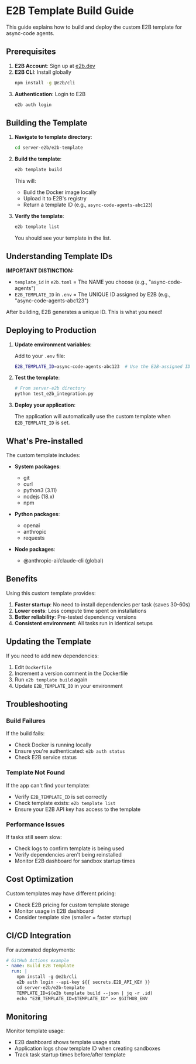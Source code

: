# E2B Template Build Guide

This guide explains how to build and deploy the custom E2B template for async-code agents.

## Prerequisites

1. **E2B Account**: Sign up at [e2b.dev](https://e2b.dev)
2. **E2B CLI**: Install globally
   ```bash
   npm install -g @e2b/cli
   ```
3. **Authentication**: Login to E2B
   ```bash
   e2b auth login
   ```

## Building the Template

1. **Navigate to template directory**:
   ```bash
   cd server-e2b/e2b-template
   ```

2. **Build the template**:
   ```bash
   e2b template build
   ```
   
   This will:
   - Build the Docker image locally
   - Upload it to E2B's registry
   - Return a template ID (e.g., `async-code-agents-abc123`)

3. **Verify the template**:
   ```bash
   e2b template list
   ```
   
   You should see your template in the list.

## Understanding Template IDs

**IMPORTANT DISTINCTION:**
- `template_id` in `e2b.toml` = The NAME you choose (e.g., "async-code-agents")
- `E2B_TEMPLATE_ID` in `.env` = The UNIQUE ID assigned by E2B (e.g., "async-code-agents-abc123")

After building, E2B generates a unique ID. This is what you need!

## Deploying to Production

1. **Update environment variables**:
   
   Add to your `.env` file:
   ```bash
   E2B_TEMPLATE_ID=async-code-agents-abc123  # Use the E2B-assigned ID, NOT the name from e2b.toml
   ```

2. **Test the template**:
   ```bash
   # From server-e2b directory
   python test_e2b_integration.py
   ```

3. **Deploy your application**:
   
   The application will automatically use the custom template when `E2B_TEMPLATE_ID` is set.

## What's Pre-installed

The custom template includes:

- **System packages**:
  - git
  - curl
  - python3 (3.11)
  - nodejs (18.x)
  - npm

- **Python packages**:
  - openai
  - anthropic
  - requests

- **Node packages**:
  - @anthropic-ai/claude-cli (global)

## Benefits

Using this custom template provides:

1. **Faster startup**: No need to install dependencies per task (saves 30-60s)
2. **Lower costs**: Less compute time spent on installations
3. **Better reliability**: Pre-tested dependency versions
4. **Consistent environment**: All tasks run in identical setups

## Updating the Template

If you need to add new dependencies:

1. Edit `Dockerfile`
2. Increment a version comment in the Dockerfile
3. Run `e2b template build` again
4. Update `E2B_TEMPLATE_ID` in your environment

## Troubleshooting

### Build Failures

If the build fails:
- Check Docker is running locally
- Ensure you're authenticated: `e2b auth status`
- Check E2B service status

### Template Not Found

If the app can't find your template:
- Verify `E2B_TEMPLATE_ID` is set correctly
- Check template exists: `e2b template list`
- Ensure your E2B API key has access to the template

### Performance Issues

If tasks still seem slow:
- Check logs to confirm template is being used
- Verify dependencies aren't being reinstalled
- Monitor E2B dashboard for sandbox startup times

## Cost Optimization

Custom templates may have different pricing:
- Check E2B pricing for custom template storage
- Monitor usage in E2B dashboard
- Consider template size (smaller = faster startup)

## CI/CD Integration

For automated deployments:

```yaml
# GitHub Actions example
- name: Build E2B Template
  run: |
    npm install -g @e2b/cli
    e2b auth login --api-key ${{ secrets.E2B_API_KEY }}
    cd server-e2b/e2b-template
    TEMPLATE_ID=$(e2b template build --json | jq -r .id)
    echo "E2B_TEMPLATE_ID=$TEMPLATE_ID" >> $GITHUB_ENV
```

## Monitoring

Monitor template usage:
- E2B dashboard shows template usage stats
- Application logs show template ID when creating sandboxes
- Track task startup times before/after template